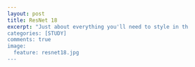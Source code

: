 ```yaml
---
layout: post
title: ResNet 18
excerpt: "Just about everything you'll need to style in th
categories: [STUDY]
comments: true
image:
  feature: resnet18.jpg
---
```

